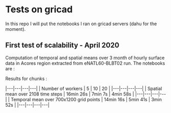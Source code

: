 # Tests on gricad

In this repo I will put the notebooks I ran on gricad servers (dahu for the moment).

## First test of scalability - April 2020

Computation of temporal and spatial means over 3 month of hourly surface data in Acores region extracted from eNATL60-BLBT02 run. The notebooks are : 

Results for chunks :

 
|---|---|---|---|
| Number of workers   |  5  |  10  |  20  |
|---|---|---|---|
|  Spatial mean over 2108 time steps | 16min 26s  |  7min 7s  | 4min 58s  |
|---|---|---|---|
| Temporal mean over 700x1200 grid points  |  14min 16s  | 5min 41s  | 3min 52s  |
|---|---|---|---|
